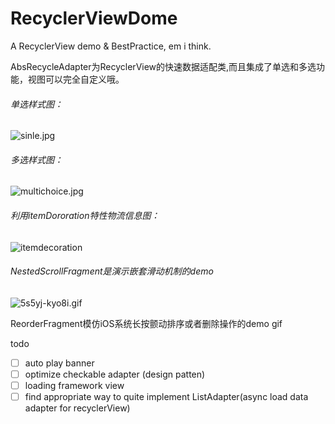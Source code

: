 # RecyclerViewDome
A RecyclerView demo &amp; BestPractice, em i think.

AbsRecycleAdapter为RecyclerView的快速数据适配类,而且集成了单选和多选功能，视图可以完全自定义哦。
###### 单选样式图：
![sinle.jpg](https://ask.qcloudimg.com/draft/1025645/zxusmfmhzv.jpg)


###### 多选样式图：
![multichoice.jpg](https://ask.qcloudimg.com/draft/1025645/myqqxs3fq2.jpg)


###### 利用itemDororation特性物流信息图：
![itemdecoration](https://ask.qcloudimg.com/draft/1025645/54lvp6eu9e.jpg)


###### NestedScrollFragment是演示嵌套滑动机制的demo
![5s5yj-kyo8i.gif](https://upload-images.jianshu.io/upload_images/685394-0e8f857f20a45fba.gif?imageMogr2/auto-orient/strip)

ReorderFragment模仿iOS系统长按颤动排序或者删除操作的demo
gif

todo
- [ ] auto play banner
- [ ] optimize checkable adapter (design patten)
- [ ] loading framework view
- [ ] find appropriate way to quite implement ListAdapter(async load data adapter for recyclerView)
